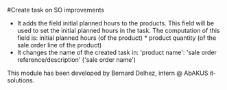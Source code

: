 #Create task on SO improvements

- It adds the field initial planned hours to the products. This field will be used to set the initial planned hours in the task. 
The computation of this field is:  initial planned hours (of the product) * product quantity (of the sale order line of the product)
- It changes the name of the created task in: 'product name': 'sale order reference/description' ('sale order name')

This module has been developed by Bernard Delhez, intern @ AbAKUS it-solutions.

